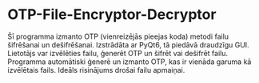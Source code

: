 # OTP-File-Encryptor-Decryptor
Šī programma izmanto OTP (vienreizējās pieejas koda) metodi failu šifrēšanai un dešifrēšanai. Izstrādāta ar PyQt6, tā piedāvā draudzīgu GUI. Lietotājs var izvēlēties failu, ģenerēt OTP un šifrēt vai dešifrēt failu. Programma automātiski ģenerē un izmanto OTP, kas ir vienāda garuma kā izvēlētais fails. Ideāls risinājums drošai failu apmaiņai.
